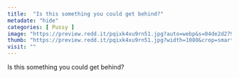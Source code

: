 ```yaml
---
title:  "Is this something you could get behind?"
metadate: "hide"
categories: [ Pussy ]
image: "https://preview.redd.it/pqixk4xu9rn51.jpg?auto=webp&s=04de2d2792f4c02454a437c8c38c80fc774bc388"
thumb: "https://preview.redd.it/pqixk4xu9rn51.jpg?width=1080&crop=smart&auto=webp&s=85f792cc1d4d120a8e26555ddf8ac7992095eda1"
visit: ""
---
```

Is this something you could get behind?
